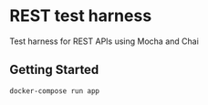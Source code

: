 # REST test harness

Test harness for REST APIs using Mocha and Chai

## Getting Started

    docker-compose run app
